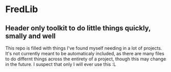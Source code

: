 # FredLib
## Header only toolkit to do little things quickly, smally and well

This repo is filled with things I've found myself needing in a lot of projects.
It's not currently meant to be automaticaly included, as there are many files to do differnt things across the entirety of a project, though this may change in the future.
I suspect that only I will ever use this :L

